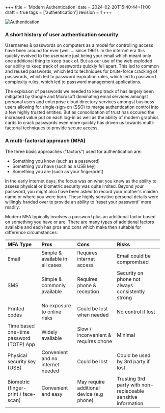 +++
title = 'Modern Authentication'
date = 2024-02-20T15:40:44+11:00
draft = true
tags = ['authentication']
revision = 1
+++

![Authentication](https://toobstar.github.io/images/caveman_door.jpg)

### A short history of user authentication security 

Usernames & passwords on computers as a model for controlling access have been around for ever (well ... since 1961).  In the internet era this quickly evolved to the username just being your email which meant only one additional thing to keep track of.  But as our use of the web exploded our ability to keep track of passwords quickly fell apart.  This led to common and reused passwords, which led to techniques for brute-force cracking of passwords, which led to password expiration rules, which led to password complexity rules, which led to password management applications.  

The explosion of passwords we needed to keep track of has largely been mitigated by Google and Microsoft dominating email services amongst personal users and enterprise cloud directory services amongst business users allowing for single-sign-on (SSO) to merge authentication control into a few highly trusted entities.  But as consolidation of trust has occured the increased value put on each log-in as well as the ability of modern graphics cards to crack passwords even more quickly has driven us towards multi-factorial techniques to provide secure access.  


### A multi-factorial approach (MFA)

The three basic approaches ("factors") used for authentication are:
- Something you know (such as a password)
- Something you have (such as a USB key)
- Something you are (such as your fingerprint)

In the early internet days, the focus was on what you knew as the ability to assess physical or biometric security was quite limited. Beyond your password, you might also have been asked to record your mother's maiden name or where you were born.  These highly sensitive personal details were willingly handed over to provide an ability to 'reset your password' more readily. 

Modern MFA typically involves a password plus an additional factor based on something you have or are.  There are many types of additional factors available and each has pros and cons which make then suitable for difference circumstances:


| MFA Type  | Pros      | Cons      | Risks     |
|:----------|:----------|:----------|:----------|
| Email | Simple & available in all cases | Requires internet access | Email could be compromised |
| SMS | Simple & commonly available | Requires phone & reception | Security on phone not always consistently strong |
| Printed codes | No exposure to online risks | Could be lost when needed | No control if lost |
| Time based one-time password (TOTP) App | Widely available | Slow / inconvenient & requires phone | Minimal  |
| Physical security key (USB) | Convenient and no internet needed | Could be lost | Could be used by 3rd party if lost |
| Biometric (finger-print / face-scan) | Convenient and easy | May require additional device (e.g phone)  | Trusting 3rd party with non-replaceable sensitive information |

